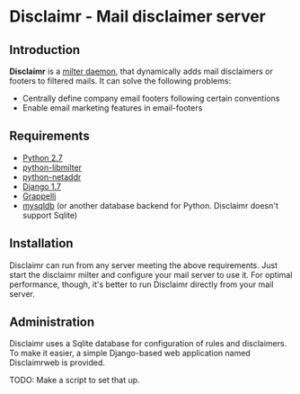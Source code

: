 # Disclaimr - Mail disclaimer server

## Introduction

**Disclaimr** is a [milter daemon](https://www.milter.org/), that dynamically adds mail disclaimers or footers to filtered mails.
 It can solve the following problems:

* Centrally define company email footers following certain conventions
* Enable email marketing features in email-footers

## Requirements

* [Python 2.7](https://www.python.org)
* [python-libmilter](https://github.com/crustymonkey/python-libmilter)
* [python-netaddr](https://github.com/drkjam/netaddr)
* [Django 1.7](https://www.djangoproject.com/)
* [Grappelli](http://grappelliproject.com/)
* [mysqldb](https://github.com/farcepest/MySQLdb1) (or another database backend for Python. Disclaimr doesn't support Sqlite)

## Installation

Disclaimr can run from any server meeting the above requirements. Just start the disclaimr milter and configure your mail 
server to use it. For optimal performance, though, it's better to run Disclaimr directly from your mail server. 

## Administration

Disclaimr uses a Sqlite database for configuration of rules and disclaimers. To make it easier, 
a simple Django-based web application named Disclaimrweb is provided.

TODO: Make a script to set that up.

